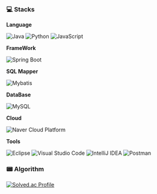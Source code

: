 <!--### 💬 About Me-->
### :computer: Stacks

**Language**

<img alt="Java" src ="https://img.shields.io/badge/Java-007396.svg?&style=for-the-badge&logo=Java&logoColor=white"/> <img alt="Python" src ="https://img.shields.io/badge/Python-3776AB.svg?&style=for-the-badge&logo=Python&logoColor=white"/> <img alt="JavaScript" src ="https://img.shields.io/badge/JavaScript-F7DF1E.svg?&style=for-the-badge&logo=JavaScript&logoColor=black"/>

**FrameWork**

<img alt="Spring Boot" src ="https://img.shields.io/badge/Spring Boot-6DB33F.svg?&style=for-the-badge&logo=Spring Boot&logoColor=white"/>

**SQL Mapper**

<img alt="Mybatis" src ="https://img.shields.io/badge/Mybatis-black.svg?&style=for-the-badge&logo=Mybatis&logoColor=white"/>

**DataBase**

<img alt="MySQL" src ="https://img.shields.io/badge/MySQL-4479A1.svg?&style=for-the-badge&logo=MySQL&logoColor=white"/>

**Cloud**

<img alt="Naver Cloud Platform" src ="https://img.shields.io/badge/Naver Cloud Platform-03C75A.svg?&style=for-the-badge&logo=Naver&logoColor=white"/>

**Tools**

<img alt="Eclipse" src ="https://img.shields.io/badge/Eclipse IDE-2C2255.svg?&style=for-the-badge&logo=Eclipse IDE&logoColor=white"/> <img alt="Visual Studio Code" src ="https://img.shields.io/badge/Visual Studio Code-007ACC.svg?&style=for-the-badge&logo=Visual Studio Code&logoColor=white"/> <img alt="IntelliJ IDEA" src="https://img.shields.io/badge/IntelliJ IDEA-000000.svg?&style=for-the-badge&logo=IntelliJ IDEA&logoColor=white"/> <img alt="Postman" src="https://img.shields.io/badge/Postman-FF6C37.svg?&style=for-the-badge&logo=Postman&logoColor=white"/>

### :pager: **Algorithm**

[![Solved.ac Profile](http://mazassumnida.wtf/api/v2/generate_badge?boj=ckckckemfdjdhk)](https://solved.ac/ckckckemfdjdhk/)

